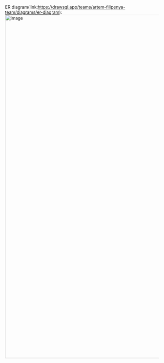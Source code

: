 ER diagram(link:https://drawsql.app/teams/artem-filipenya-team/diagrams/er-diagram):
<img width="1123" alt="image" src="https://user-images.githubusercontent.com/113605757/221784685-3e300f04-3bd3-4835-9cf9-1ce53a49024a.png">

